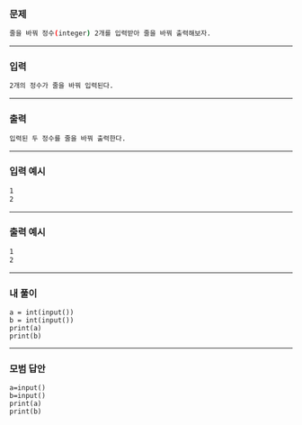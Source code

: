 ### 문제 
```sh
줄을 바꿔 정수(integer) 2개를 입력받아 줄을 바꿔 출력해보자.
```
***

### 입력
```sh
2개의 정수가 줄을 바꿔 입력된다.
```
***

### 출력 
```sh
입력된 두 정수를 줄을 바꿔 출력한다.
```
***

### 입력 예시
```sh
1
2
```
***

### 출력 예시
```sh
1
2
```
***

### 내 풀이
~~~
a = int(input())
b = int(input())
print(a)
print(b)
~~~
***

### 모범 답안
~~~
a=input() 
b=input() 
print(a) 
print(b)
~~~
